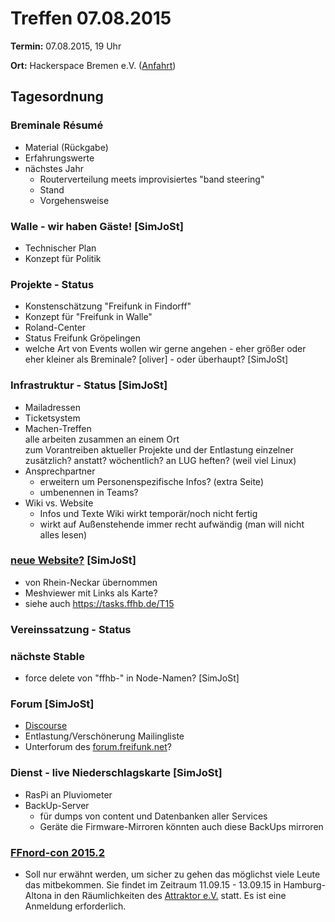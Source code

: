 # Treffen 07.08.2015

**Termin:** 07.08.2015, 19 Uhr

**Ort:** Hackerspace Bremen e.V. ([Anfahrt](https://www.hackerspace-bremen.de/anfahrt/))

## Tagesordnung

### Breminale Résumé
* Material (Rückgabe)
* Erfahrungswerte
* nächstes Jahr
  * Routerverteilung meets improvisiertes "band steering"
  * Stand
  * Vorgehensweise

### Walle - wir haben Gäste! [SimJoSt]
* Technischer Plan
* Konzept für Politik

### Projekte - Status
* Konstenschätzung "Freifunk in Findorff"
* Konzept für "Freifunk in Walle"
* Roland-Center
* Status Freifunk Gröpelingen 
* welche Art von Events wollen wir gerne angehen - eher größer oder eher kleiner als Breminale? [oliver] - oder überhaupt? [SimJoSt]

### Infrastruktur - Status [SimJoSt]
* Mailadressen
* Ticketsystem
* Machen-Treffen  
  alle arbeiten zusammen an einem Ort  
  zum Vorantreiben aktueller Projekte und der Entlastung einzelner  
  zusätzlich? anstatt? wöchentlich? an LUG heften? (weil viel Linux)
* Ansprechpartner  
  * erweitern um Personenspezifische Infos? (extra Seite)
  * umbenennen in Teams?
* Wiki vs. Website
  * Infos und Texte Wiki wirkt temporär/noch nicht fertig
  * wirkt auf Außenstehende immer recht aufwändig (man will nicht alles lesen)

### [neue Website?](http://SimJoSt.github.io/neue-Freifunk-Website) [SimJoSt]
* von Rhein-Neckar übernommen
* Meshviewer mit Links als Karte?
* siehe auch https://tasks.ffhb.de/T15

### Vereinssatzung - Status

### nächste Stable
* force delete von "ffhb-" in Node-Namen? [SimJoSt]

### Forum [SimJoSt]
* [Discourse](http://www.discourse.org/)
* Entlastung/Verschönerung Mailingliste
* Unterforum des [forum.freifunk.net](http://forum.freifunk.net)?

### Dienst - live Niederschlagskarte [SimJoSt]
* RasPi an Pluviometer
* BackUp-Server
  * für dumps von content und Datenbanken aller Services
  * Geräte die Firmware-Mirroren könnten auch diese BackUps mirroren

### [FFnord-con 2015.2](http://ffnord.net)
* Soll nur erwähnt werden, um sicher zu gehen das möglichst viele Leute das mitbekommen. Sie findet im Zeitraum 11.09.15 - 13.09.15 in Hamburg-Altona in den Räumlichkeiten des [Attraktor e.V.](https://blog.attraktor.org/) statt. Es ist eine Anmeldung erforderlich.